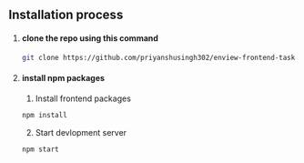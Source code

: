 ## Installation process
1. #### clone the repo using this command
    ```bash
    git clone https://github.com/priyanshusingh302/enview-frontend-task.git
    ```
2. #### install npm packages
    1. Install frontend packages
    ```bash
    npm install
    ```

    2. Start devlopment server
    ```bash
    npm start
    ```
    
